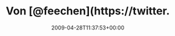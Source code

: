 ---
retweeted: false
source: <a href="http://twitter.com" rel="nofollow">Twitter Web Client</a>
entities:
  hashtags: []
  symbols: []
  user_mentions:
  - name: Jana Hehr
    screen_name: feechen
    indices:
    - '4'
    - '12'
    id_str: '12409952'
    id: '12409952'
  urls: []
display_text_range:
- '0'
- '98'
favorite_count: '0'
id_str: '1638133355'
truncated: false
retweet_count: '0'
id: '1638133355'
created_at: Tue Apr 28 11:37:53 +0000 2009
favorited: false
full_text: 'Von [@feechen](https://twitter.com/feechen) über mein Mittagessen aufgeklärt
  worden. Gefällt mir nicht: http://tinyurl.com/dyt8h5'
lang: de
tags:
- pesos:twitter
date: '2009-04-28T11:37:53+00:00'
src: https://twitter.com/bascht/status/1638133355
original_url: https://twitter.com/bascht/status/1638133355
type: twitter_tweet
text: 'Von [@feechen](https://twitter.com/feechen) über mein Mittagessen aufgeklärt
  worden. Gefällt mir nicht: http://tinyurl.com/dyt8h5'
title: Von [@feechen](https://twitter.

---